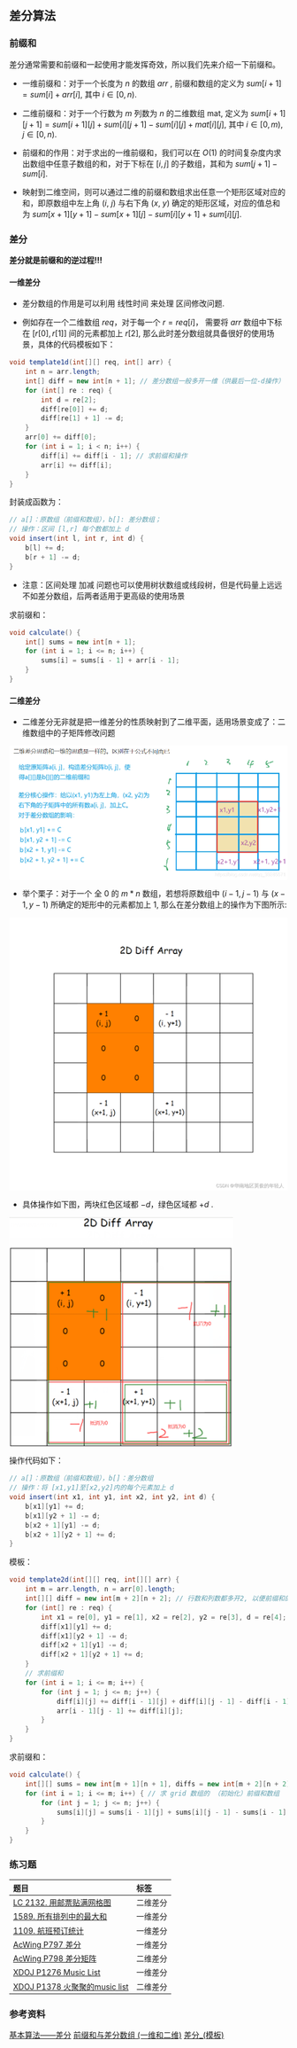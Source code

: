## 差分算法

### 前缀和
差分通常需要和前缀和一起使用才能发挥奇效，所以我们先来介绍一下前缀和。

- 一维前缀和：对于一个长度为 $n$ 的数组 $arr$ , 前缀和数组的定义为 $sum[i + 1] = sum[i] + arr[i]$, 其中 $i∈[0,n)$.

- 二维前缀和：对于一个行数为 $m$ 列数为 $n$ 的二维数组 mat, 定义为 $sum[i + 1][j + 1] = sum[i + 1][j] + sum[i][j + 1] - sum[i][j] + mat[i][j]$, 其中 $i∈[0,m),j∈[0,n)$.

- 前缀和的作用：对于求出的一维前缀和，我们可以在 $O(1)$ 的时间复杂度内求出数组中任意子数组的和，对于下标在 $[i,j]$ 的子数组，其和为 $sum[j + 1] - sum[i]$.

- 映射到二维空间，则可以通过二维的前缀和数组求出任意一个矩形区域对应的和，即原数组中左上角 $(i,\ j)$ 与右下角 $(x,\ y)$ 确定的矩形区域，对应的值总和为 $sum[x + 1][y + 1] - sum[x + 1][j] - sum[i][y + 1] + sum[i][j]$.

### 差分
**差分就是前缀和的逆过程!!!**

#### 一维差分
- 差分数组的作用是可以利用 线性时间 来处理 区间修改问题.

- 例如存在一个二维数组 $req$，对于每一个 $r = req[i]$， 需要将 $arr$ 数组中下标在 $[r[0], r[1]]$ 间的元素都加上 $r[2]$, 那么此时差分数组就具备很好的使用场景，具体的代码模板如下：
```java
void template1d(int[][] req, int[] arr) {
    int n = arr.length;
    int[] diff = new int[n + 1]; // 差分数组一般多开一维（供最后一位-d操作）
    for (int[] re : req) {
        int d = re[2];
        diff[re[0]] += d;
        diff[re[1] + 1] -= d;
    }
    arr[0] += diff[0];
    for (int i = 1; i < n; i++) {
        diff[i] += diff[i - 1]; // 求前缀和操作
        arr[i] += diff[i];
    }
}
```
封装成函数为：
```java
// a[]：原数组（前缀和数组），b[]: 差分数组；
// 操作：区间 [l,r] 每个数都加上 d
void insert(int l, int r, int d) {
    b[l] += d;
    b[r + 1] -= d;
}
```
- 注意：区间处理 加减 问题也可以使用树状数组或线段树，但是代码量上远远不如差分数组，后两者适用于更高级的使用场景

求前缀和：
```java
void calculate() {
    int[] sums = new int[n + 1];
    for (int i = 1; i <= n; i++) {
        sums[i] = sums[i - 1] + arr[i - 1];
    }
}
```

#### 二维差分
- 二维差分无非就是把一维差分的性质映射到了二维平面，适用场景变成了：二维数组中的子矩阵修改问题

<img src="asset/d/img_2.png" style="zoom: 70%" alt="" align="center">

- 举个栗子：对于一个 全 $0$ 的 $m * n$ 数组，若想将原数组中 $(i - 1, j - 1)$ 与 $(x - 1, y - 1)$ 所确定的矩形中的元素都加上 $1$, 那么在差分数组上的操作为下图所示:

<img src="asset/d/img.png" style="zoom: 50%" alt="" align="center">

- 具体操作如下图，两块红色区域都 $-d$，绿色区域都 $+d$ .

<img src="asset/d/img_1.png" style="zoom: 45%" alt="" align="center">

操作代码如下：
```java
// a[]：原数组（前缀和数组），b[]：差分数组
// 操作：将 [x1,y1]至[x2,y2]内的每个元素加上 d
void insert(int x1, int y1, int x2, int y2, int d) {
    b[x1][y1] += d;
    b[x1][y2 + 1] -= d;
    b[x2 + 1][y1] -= d;
    b[x2 + 1][y2 + 1] += d;
}
```

模板：
```java
void template2d(int[][] req, int[][] arr) {
    int m = arr.length, n = arr[0].length;
    int[][] diff = new int[m + 2][n + 2]; // 行数和列数都多开2, 以便前缀和的计算（0和n+1维度不用）
    for (int[] re : req) {
        int x1 = re[0], y1 = re[1], x2 = re[2], y2 = re[3], d = re[4];
        diff[x1][y1] += d;
        diff[x1][y2 + 1] -= d;
        diff[x2 + 1][y1] -= d;
        diff[x2 + 1][y2 + 1] += d;
    }
    // 求前缀和
    for (int i = 1; i <= m; i++) {
        for (int j = 1; j <= n; j++) {
            diff[i][j] += diff[i - 1][j] + diff[i][j - 1] - diff[i - 1][j - 1];
            arr[i - 1][j - 1] += diff[i][j];
        }
    }
}
```

求前缀和：
```java
void calculate() {
    int[][] sums = new int[m + 1][n + 1], diffs = new int[m + 2][n + 2]; // 前缀和数组、差分数组
    for (int i = 1; i <= m; i++) { // 求 grid 数组的 （初始化）前缀和数组
        for (int j = 1; j <= n; j++) {
            sums[i][j] = sums[i - 1][j] + sums[i][j - 1] - sums[i - 1][j - 1] + grid[i - 1][j - 1];
        }
    }
}
```

### 练习题
| 题目                                                                                       | 标签   |
|:-----------------------------------------------------------------------------------------|:-----|
| [LC 2132. 用邮票贴满网格图](https://leetcode.cn/problems/stamping-the-grid/)                     | 二维差分 |
| [1589. 所有排列中的最大和](https://leetcode.cn/problems/maximum-sum-obtained-of-any-permutation/) | 一维差分 |
| [1109. 航班预订统计](https://leetcode.cn/problems/corporate-flight-bookings/)                  | 一维差分 |
| [AcWing P797 差分](https://www.acwing.com/activity/content/797/)                           | 一维差分 |
| [AcWing P798 差分矩阵](https://www.acwing.com/activity/content/798/)                         | 二维差分 |
| [XDOJ P1276 Music List](https://acm.xidian.edu.cn/problem.php?id=1276)                   | 一维差分 |
| [XDOJ P1378 火聚聚的music list](https://acm.xidian.edu.cn/problem.php?id=1378)               | 二维差分 |

### 参考资料
[基本算法——差分](https://blog.csdn.net/qq_39285571/article/details/106304666)
[前缀和与差分数组 (一维和二维)](https://blog.csdn.net/weixin_43876403/article/details/122419721)
[差分_(模板)](https://blog.csdn.net/weixin_44828107/article/details/104187680)